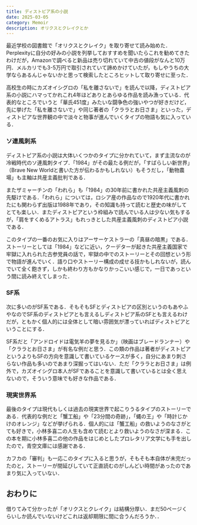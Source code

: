 ```yaml
---
title: ディストピア系の小説
date: 2025-03-05
category: Memoir
description: オリクスとクレイクとか
---
```


最近学校の図書館で「オリクスとクレイク」を取り寄せて読み始めた．Perplexityに自分の好みの小説を列挙しておすすめを聞いたらこれを勧めてきたわけだが，Amazonで調べると新品は売り切れていて中古の値段がなんと10万円．メルカリでも3-5万円で取引されていて諦めかけていたが，もしやうちの大学ならあるんじゃないかと思って検索したところヒットして取り寄せに至った．

高校生の時にカズオイシグロの「私を離さないで」を読んで以降，ディストピア系の小説にハマってかれこれ4年ほどありとあらゆる作品を読み漁っている．代表的なところでいうと「華氏451度」みたいな闘争色の強いやつが好きだけど，先に挙げた「私を離さないで」や同じ著者の「クララとお日さま」といった，ディストピアな世界観の中で淡々と物事が進んでいくタイプの物語も気に入っている．

### ソ連風刺系
ディストピア系の小説は大体いくつかのタイプに分かれていて，まず主流なのが冷戦時代のソ連風刺タイプ．「1984」がその最たる例だが，「すばらしい新世界」（Brave New Worldと書いた方が伝わるかもしれない）もそうだし，「動物農場」も主軸は共産主義批判である．

またザミャーチンの「われら」も「1984」の30年前に書かれた共産主義風刺の先駆けである．「われら」については，ロシア産の作品なので1920年代に書かれたにも関わらず出版は1988年であり，その知識も持って読むと歴史の味がしてとても楽しい．またディストピアという枠組みで読んでいる人は少ない気もするが，「肩をすくめるアトラス」もれっきとした共産主義風刺のディストピア小説である．

このタイプの一番のお気に入りはアーサーケストラーの「真昼の暗黒」である．ストーリーとしては「1984」などに近い，クーデターが起きた共産主義国家で牢獄に入れられた古参党員の話で，牢獄の中でのストーリーとその回想という形で物語が進んでいく．語り口やストーリー構成の成せる技かもしれないが，読んでいて全く飽きず，しかも終わり方もかなりかっこいい感じで，一日であっという間に読み終えてしまった．

### SF系
次に多いのがSF系である．そもそもSFとディストピアの区別というのもあやふやなのでSF系のディストピアとも言えるしディストピア系のSFとも言えるわけだが，ともかく個人的には全体として暗い雰囲気が漂っていればディストピアということにする．

SF系だと「アンドロイドは電気羊の夢を見るか」（映画はブレードランナー）や「クララとお日さま」が有名な例だと思う．この類の作品は著者がディストピアというよりもSFの方向を意識して書いているケースが多く，自分にあまり刺さらない作品も多いのであまり深掘ってはいない．ただ「クララとお日さま」は例外で，カズオイシグロ本人がSFであることを意識して書いているとは全く思えないので，そういう意味でも好きな作品である．

### 現実世界系
最後のタイプは現代もしくは過去の現実世界で起こりうるタイプのストーリーである．代表的な例だと「蟹工船」や「23分間の奇跡」，「蝿の王」や「時計じかけのオレンジ」などが挙げられる．個人的には「蟹工船」の救いようのなさがとても好きで，小林多喜二の人生も含めて読むとより救いようのなさが深まる．この本を期に小林多喜二の他の作品をはじめとしたプロレタリア文学にも手を出したので，青空文庫には感謝である．

カフカの「審判」も一応このタイプに入ると思うが，そもそも本自体が未完だったのと，ストーリーが間延びしていて正直読むのがしんどい時間があったのであまり気に入っていない．

## おわりに
借りてみて分かったが「オリクスとクレイク」は結構分厚い．まだ50ページくらいしか読んでいないけどこれは返却期限に間に合うんだろうか．．
